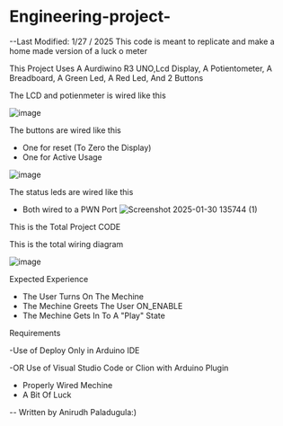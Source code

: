 # Engineering-project-
--Last Modified: 1/27 / 2025
This code is meant to replicate and make a home  made version of a luck o meter


This Project Uses A Aurdiwino R3 UNO,Lcd Display, A Potientometer, A Breadboard, A Green Led, A Red Led, And 2 Buttons



The LCD and potienmeter is wired like this 

![image](https://github.com/user-attachments/assets/6c417c14-20f7-4d6b-936c-5b1936725a24)





The buttons are wired like this 
- One for reset (To Zero the Display)
- One for Active Usage

![image](https://github.com/user-attachments/assets/5e45355a-7cf7-4cbb-a8ae-3adfd3b5e2ff)





The status leds are wired like this 
- Both wired to a PWN Port
![Screenshot 2025-01-30 135744 (1)](https://github.com/user-attachments/assets/33d2cfb9-9dd1-4964-bb00-b928e14d1b68)



This is the Total Project CODE 



This is the total wiring diagram 

![image](https://github.com/user-attachments/assets/ee3c47a7-5173-4103-9277-26ad53e2c1ad)



Expected Experience 
- The User Turns On The Mechine
- The Mechine Greets The User ON_ENABLE
- The Mechine Gets In To A "Play" State 



Requirements 

-Use of Deploy Only in Arduino IDE

-OR Use of Visual Studio Code or Clion with Arduino Plugin

- Properly Wired Mechine
- A Bit Of Luck



-- Written by Anirudh Paladugula:) 
